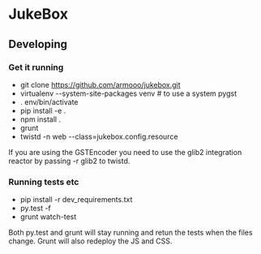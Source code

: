 # JukeBox

## Developing

### Get it running
- git clone https://github.com/armooo/jukebox.git
- virtualenv --system-site-packages venv #  to use a system pygst
- . env/bin/activate
- pip install -e .
- npm install .
- grunt
- twistd -n web --class=jukebox.config.resource

If you are using the GSTEncoder you need to use the glib2 integration reactor
by passing -r glib2 to twistd.

### Running tests etc
- pip install -r dev\_requirements.txt
- py.test -f
- grunt watch-test

Both py.test and grunt will stay running and retun the tests when the files
change. Grunt will also redeploy the JS  and CSS.
